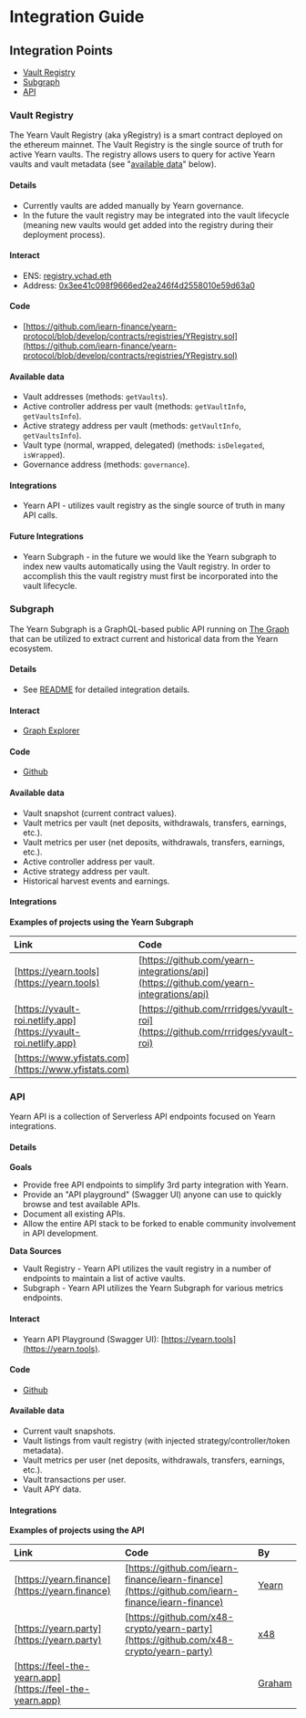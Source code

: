 # Integration Guide

## Integration Points

- [Vault Registry](integration-guide.md#Vault-Registry)
- [Subgraph](integration-guide.md#Subgraph)
- [API](integration-guide.md#API)

### Vault Registry <a id="Vault-Registry"></a>

The Yearn Vault Registry \(aka yRegistry\) is a smart contract deployed on the ethereum mainnet. The Vault Registry is the single source of truth for active Yearn vaults. The registry allows users to query for active Yearn vaults and vault metadata \(see "[available data](integration-guide.md#Vault-Registry-Available-Data)" below\).

#### Details

- Currently vaults are added manually by Yearn governance.
- In the future the vault registry may be integrated into the vault lifecycle \(meaning new vaults would get added into the registry during their deployment process\).

#### Interact

- ENS: [registry.ychad.eth](https://etherscan.io/enslookup-search?search=registry.ychad.eth)
- Address: [0x3ee41c098f9666ed2ea246f4d2558010e59d63a0](https://etherscan.io/address/0x3ee41c098f9666ed2ea246f4d2558010e59d63a0#readContract)

#### Code

- [https://github.com/iearn-finance/yearn-protocol/blob/develop/contracts/registries/YRegistry.sol](https://github.com/iearn-finance/yearn-protocol/blob/develop/contracts/registries/YRegistry.sol)

#### Available data <a id="Vault-Registry-Available-Data"></a>

- Vault addresses \(methods: `getVaults`\).
- Active controller address per vault \(methods: `getVaultInfo`, `getVaultsInfo`\).
- Active strategy address per vault \(methods: `getVaultInfo`, `getVaultsInfo`\).
- Vault type \(normal, wrapped, delegated\) \(methods: `isDelegated`, `isWrapped`\).
- Governance address \(methods: `governance`\).

#### Integrations

- Yearn API - utilizes vault registry as the single source of truth in many API calls.

#### Future Integrations

- Yearn Subgraph - in the future we would like the Yearn subgraph to index new vaults automatically using the Vault registry. In order to accomplish this the vault registry must first be incorporated into the vault lifecycle.

### Subgraph <a id="Subgraph"></a>

The Yearn Subgraph is a GraphQL-based public API running on [The Graph](https://thegraph.com) that can be utilized to extract current and historical data from the Yearn ecosystem.

#### Details

- See [README](https://github.com/juanmardefago/subgraph-y/blob/master/README.md) for detailed integration details.

#### Interact

- [Graph Explorer](https://thegraph.com/explorer/subgraph/juanmardefago/yearn-dev)

#### Code

- [Github](https://github.com/juanmardefago/subgraph-y)

#### Available data

- Vault snapshot \(current contract values\).
- Vault metrics per vault \(net deposits, withdrawals, transfers, earnings, etc.\).
- Vault metrics per user \(net deposits, withdrawals, transfers, earnings, etc.\).
- Active controller address per vault.
- Active strategy address per vault.
- Historical harvest events and earnings.

#### Integrations

**Examples of projects using the Yearn Subgraph**

| Link                                                             | Code                                                                                   | By                                                                                                                       |
| :--------------------------------------------------------------- | :------------------------------------------------------------------------------------- | :----------------------------------------------------------------------------------------------------------------------- |
| [https://yearn.tools](https://yearn.tools)                       | [https://github.com/yearn-integrations/api](https://github.com/yearn-integrations/api) | [x48](https://twitter.com/x48_crypto), [Lucinao](https://twitter.com/lbertenasco), [Graham](https://twitter.com/grahamu) |
| [https://yvault-roi.netlify.app](https://yvault-roi.netlify.app) | [https://github.com/rrridges/yvault-roi](https://github.com/rrridges/yvault-roi)       | [Matt Ridges](https://twitter.com/rrridges)                                                                              |
| [https://www.yfistats.com](https://www.yfistats.com)             |                                                                                        | [Bob_The_Builder](https://twitter.com/Bob_The_Buidler)                                                                   |

### API <a id="API"></a>

Yearn API is a collection of Serverless API endpoints focused on Yearn integrations.

#### Details

**Goals**

- Provide free API endpoints to simplify 3rd party integration with Yearn.
- Provide an "API playground" \(Swagger UI\) anyone can use to quickly browse and test available APIs.
- Document all existing APIs.
- Allow the entire API stack to be forked to enable community involvement in API development.

**Data Sources**

- Vault Registry - Yearn API utilizes the vault registry in a number of endpoints to maintain a list of active vaults.
- Subgraph - Yearn API utilizes the Yearn Subgraph for various metrics endpoints.

#### Interact

- Yearn API Playground \(Swagger UI\): [https://yearn.tools](https://yearn.tools).

#### Code

- [Github](https://github.com/yearn-integrations/api)

#### Available data

- Current vault snapshots.
- Vault listings from vault registry \(with injected strategy/controller/token metadata\).
- Vault metrics per user \(net deposits, withdrawals, transfers, earnings, etc.\).
- Vault transactions per user.
- Vault APY data.

#### Integrations

**Examples of projects using the API**

| Link                                                     | Code                                                                                             | By                                        |
| :------------------------------------------------------- | :----------------------------------------------------------------------------------------------- | :---------------------------------------- |
| [https://yearn.finance](https://yearn.finance)           | [https://github.com/iearn-finance/iearn-finance](https://github.com/iearn-finance/iearn-finance) | [Yearn](https://twitter.com/iearnfinance) |
| [https://yearn.party](https://yearn.party)               | [https://github.com/x48-crypto/yearn-party](https://github.com/x48-crypto/yearn-party)           | [x48](https://twitter.com/x48_crypto)     |
| [https://feel-the-yearn.app](https://feel-the-yearn.app) |                                                                                                  | [Graham](https://twitter.com/grahamu)     |
